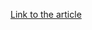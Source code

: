[Link to the article](https://maxkersten.nl/2020/01/20/ticket-resellers-infected-with-a-credit-card-skimmer/)
